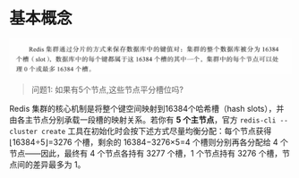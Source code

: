 # 基本概念

![img.png](img.png)

> 问题1: 如果有5个节点,这些节点平分槽位吗?

Redis 集群的核心机制是将整个键空间映射到16384个哈希槽（hash slots），并由各主节点分别承载一段槽的映射关系。若你有 **5 个主节点**，官方 `redis-cli --cluster create` 工具在初始化时会按下述方式尽量均衡分配：每个节点获得 ⌊16384÷5⌋=3276 个槽，剩余的 16384−3276×5=4 个槽则分别再各分配给 4 个节点——因此，最终有 4 个节点各持有 3277 个槽，1 个节点持有 3276 个槽，节点间的差异最多为 1。
